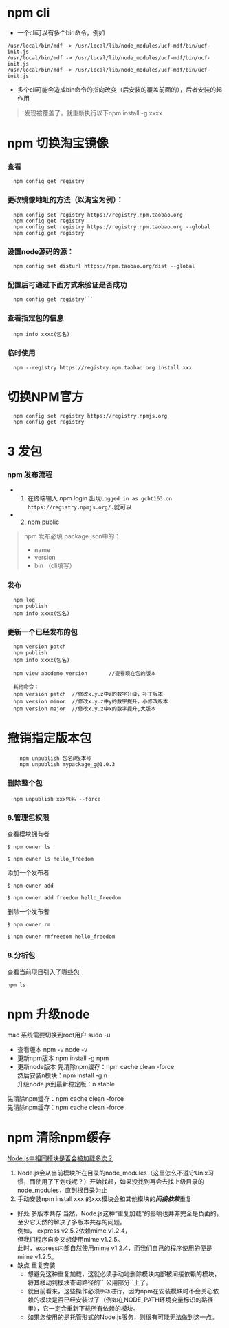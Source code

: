 
# npm cli
- 一个cli可以有多个bin命令，例如
```
/usr/local/bin/mdf -> /usr/local/lib/node_modules/ucf-mdf/bin/ucf-init.js
/usr/local/bin/mdf -> /usr/local/lib/node_modules/ucf-mdf/bin/ucf-init.js
/usr/local/bin/mdf -> /usr/local/lib/node_modules/ucf-mdf/bin/ucf-init.js
```
- 多个cli可能会造成bin命令的指向改变（后安装的覆盖前面的），后者安装的起作用
> 发现被覆盖了，就重新执行以下npm install -g xxxx


# npm 切换淘宝镜像
### 查看
```
  npm config get registry
```

### 更改镜像地址的方法（以淘宝为例）：
```
  npm config set registry https://registry.npm.taobao.org
  npm config get registry
  npm config set registry https://registry.npm.taobao.org --global
  npm config get registry
```
### 设置node源码的源：
```
  npm config set disturl https://npm.taobao.org/dist --global
```
### 配置后可通过下面方式来验证是否成功      
```
  npm config get registry```    
```
### 查看指定包的信息    
```
  npm info xxxx(包名)
```

### 临时使用
```
  npm --registry https://registry.npm.taobao.org install xxx
```
# 切换NPM官方
```
  npm config set registry https://registry.npmjs.org
  npm config get registry
```





# 3 发包
### npm 发布流程
- 1. 在终端输入 npm login
出现```Logged in as gcht163 on https://registry.npmjs.org/.```就可以
- 2. npm public

> npm 发布必填
> package.json中的：    
> - name
> - version
> - bin （cli填写）


### 发布
```
  npm log
  npm publish
  npm info xxxx(包名)
```


### 更新一个已经发布的包

```
  npm version patch
  npm publish
  npm info xxxx(包名)
  
  npm view abcdemo version       //查看现在包的版本

  其他命令：
  npm version patch  //修改x.y.z中z的数字升级，补丁版本
  npm version minor  //修改x.y.z中y的数字提升，小修改版本
  npm version major  //修改x.y.z中x的数字提升,大版本
```

# 撤销指定版本包

```
    npm unpublish 包名@版本号
    npm unpublish mypackage_g@1.0.3
```

### 删除整个包
```
  npm unpublish xxx包名 --force
```



### 6.管理包权限

查看模块拥有者
```
$ npm owner ls

$ npm owner ls hello_freedom
```
添加一个发布者
```
$ npm owner add

$ npm owner add freedom hello_freedom
```
删除一个发布者
```
$ npm owner rm

$ npm owner rmfreedom hello_freedom
```


### 8.分析包

查看当前项目引入了哪些包
```
npm ls
```


# npm 升级node
mac 系统需要切换到root用户 sudo -u
- 查看版本
npm -v
node -v
- 更新npm版本
  npm install -g npm
- 更新node版本
先清除npm缓存：npm cache clean -force    
然后安装n模块：npm install -g n    
升级node.js到最新稳定版：n stable      

先清除npm缓存：npm cache clean -force  
先清除npm缓存：npm cache clean -force 


# npm 清除npm缓存
 [Node.js中相同模块是否会被加载多次？](https://blog.csdn.net/weixin_41049850/article/details/79510059)
1. Node.js会从当前模块所在目录的node_modules（这里怎么不遵守Unix习惯，而使用了下划线呢？）开始找起，如果没找到再会去找上级目录的node_modules，直到根目录为止
2. 手动安装npm install xxx 的xxx模块会和其他模块的***间接依赖***重复
- 好处 多版本共存
  当然，Node.js这种“重复加载”的影响也并非完全是负面的，至少它天然的解决了多版本共存的问题。  
  例如，
  express v2.5.2依赖mime v1.2.4，    
  但我们程序自身又想使用mime v1.2.5。    
  此时，express内部自然使用mime v1.2.4，而我们自己的程序使用的便是mime v1.2.5。    
- 缺点 重复安装
  - 想避免这种重复加载，这就必须手动地删除模块内部被间接依赖的模块，将其移动到模块查询路径的```公用部分``上了。
  - 就目前看来，这些操作必须```手动```进行，因为npm在安装模块时不会关心依赖的模块是否已经安装过了（例如在NODE_PATH环境变量标识的路径里），它一定会重新下载所有依赖的模块。
  - 如果您使用的是托管形式的Node.js服务，则很有可能无法做到这一点。

   

